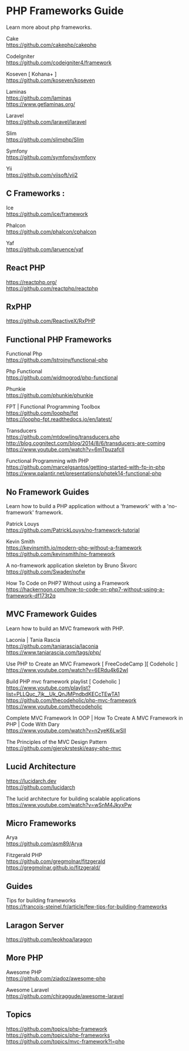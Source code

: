 # PHP Frameworks Guide

Learn more about php frameworks.


Cake  
https://github.com/cakephp/cakephp  

CodeIgniter  
https://github.com/codeigniter4/framework  

Koseven [ Kohana+ ]  
https://github.com/koseven/koseven  

Laminas  
https://github.com/laminas  
https://www.getlaminas.org/  

Laravel  
https://github.com/laravel/laravel  

Slim  
https://github.com/slimphp/Slim  

Symfony  
https://github.com/symfony/symfony  

Yii  
https://github.com/yiisoft/yii2  


## C Frameworks :  

Ice  
https://github.com/ice/framework   

Phalcon  
https://github.com/phalcon/cphalcon  

Yaf  
https://github.com/laruence/yaf  


## React PHP

https://reactphp.org/  
https://github.com/reactphp/reactphp

## RxPHP  

https://github.com/ReactiveX/RxPHP  

## Functional PHP Frameworks

Functional Php  
https://github.com/lstrojny/functional-php  

Php Functional  
https://github.com/widmogrod/php-functional  

Phunkie  
https://github.com/phunkie/phunkie  

FPT | Functional Programming Toolbox  
https://github.com/loophp/fpt  
https://loophp-fpt.readthedocs.io/en/latest/  

Transducers  
https://github.com/mtdowling/transducers.php  
http://blog.cognitect.com/blog/2014/8/6/transducers-are-coming  
https://www.youtube.com/watch?v=6mTbuzafcII  

Functional Programming with PHP  
https://github.com/marcelgsantos/getting-started-with-fp-in-php  
https://www.palantir.net/presentations/phptek14-functional-php  


## No Framework Guides  

Learn how to build a PHP application without a 'framework' with a 'no-framework' framework.  

Patrick Louys  
https://github.com/PatrickLouys/no-framework-tutorial  

Kevin Smith  
https://kevinsmith.io/modern-php-without-a-framework  
https://github.com/kevinsmith/no-framework  

A no-framework application skeleton by Bruno Škvorc  
https://github.com/Swader/nofw  

How To Code on PHP7 Without using a Framework  
https://hackernoon.com/how-to-code-on-php7-without-using-a-framework-df173t2q  


## MVC Framework Guides  

Learn how to build an MVC framework with PHP.

Laconia | Tania Rascia  
https://github.com/taniarascia/laconia  
https://www.taniarascia.com/tags/php/  

Use PHP to Create an MVC Framework [ FreeCodeCamp ][ Codeholic ]  
https://www.youtube.com/watch?v=6ERdu4k62wI  

Build PHP mvc framework playlist [ Codeholic ]  
https://www.youtube.com/playlist?list=PLLQuc_7jk__Uk_QnJMPndbdKECcTEwTA1  
https://github.com/thecodeholic/php-mvc-framework    
https://www.youtube.com/thecodeholic  

Complete MVC Framework In OOP | How To Create A MVC Framework in PHP | Code With Dary  
https://www.youtube.com/watch?v=n2yeK6LwSII  

The Principles of the MVC Design Pattern  
https://github.com/gjerokrsteski/easy-php-mvc  

## Lucid Architecture  

https://lucidarch.dev  
https://github.com/lucidarch  

The lucid architecture for building scalable applications  
https://www.youtube.com/watch?v=wSnM4JkyxPw  

## Micro Frameworks

Arya  
https://github.com/asm89/Arya  

Fitzgerald PHP  
https://github.com/gregmolnar/fitzgerald  
https://gregmolnar.github.io/fitzgerald/  

## Guides  

Tips for building frameworks  
https://francois-steinel.fr/article/few-tips-for-building-frameworks  


## Laragon Server  

https://github.com/leokhoa/laragon  


## More PHP   

Awesome PHP  
https://github.com/ziadoz/awesome-php  

Awesome Laravel  
https://github.com/chiraggude/awesome-laravel  


## Topics  

https://github.com/topics/php-framework  
https://github.com/topics/php-frameworks  
https://github.com/topics/mvc-framework?l=php
